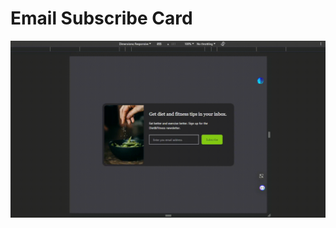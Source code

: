 # Email Subscribe Card

![Video preview](https://github.com/Clara-Pacheco/tailwind-mini-projects/blob/main/email-subscribe-card/2024-01-23-16-36-35.gif)
